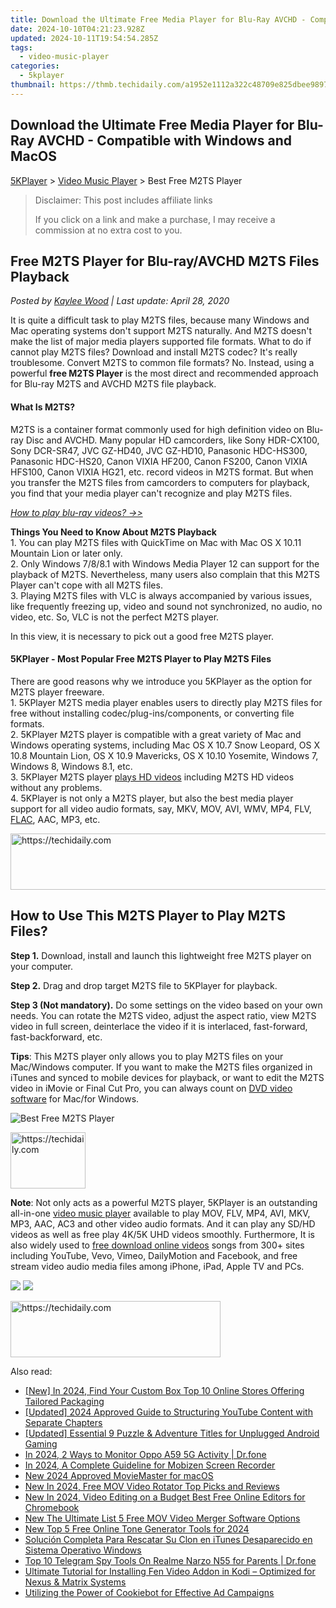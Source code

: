 ```yaml
---
title: Download the Ultimate Free Media Player for Blu-Ray AVCHD - Compatible with Windows and MacOS
date: 2024-10-10T04:21:23.928Z
updated: 2024-10-11T19:54:54.285Z
tags:
  - video-music-player
categories:
  - 5kplayer
thumbnail: https://thmb.techidaily.com/a1952e1112a322c48709e825dbee9897ba132a48df48b3f0ca917e7642a4b4a3.png
---
```


## Download the Ultimate Free Media Player for Blu-Ray AVCHD - Compatible with Windows and MacOS

[5KPlayer](https://tools.techidaily.com/5kplayer/products/) \> [Video Music Player](https://tools.techidaily.com/5kplayer/video-music-player/) \> Best Free M2TS Player

>  Disclaimer: This post includes affiliate links
>
>  If you click on a link and make a purchase, I may receive a commission at no extra cost to you.
>

## Free M2TS Player for Blu-ray/AVCHD M2TS Files Playback

 _Posted by [Kaylee Wood](https://www.quora.com/profile/Amanda-Hu-21) | Last update: April 28, 2020_

It is quite a difficult task to play M2TS files, because many Windows and Mac operating systems don't support M2TS naturally. And M2TS doesn't make the list of major media players supported file formats. What to do if cannot play M2TS files? Download and install M2TS codec? It's really troublesome. Convert M2TS to common file formats? No. Instead, using a powerful **free M2TS Player** is the most direct and recommended approach for Blu-ray M2TS and AVCHD M2TS file playback. 

#### **What Is M2TS?**

M2TS is a container format commonly used for high definition video on Blu-ray Disc and AVCHD. Many popular HD camcorders, like Sony HDR-CX100, Sony DCR-SR47, JVC GZ-HD40, JVC GZ-HD10, Panasonic HDC-HS300, Panasonic HDC-HS20, Canon VIXIA HF200, Canon FS200, Canon VIXIA HFS100, Canon VIXIA HG21, etc. record videos in M2TS format. But when you transfer the M2TS files from camcorders to computers for playback, you find that your media player can't recognize and play M2TS files.

_[How to play blu-ray videos? ->>](https://tools.techidaily.com/5kplayer/video-music-player/)_

**Things You Need to Know About M2TS Playback**  
 1\. You can play M2TS files with QuickTime on Mac with Mac OS X 10.11 Mountain Lion or later only.   
 2\. Only Windows 7/8/8.1 with Windows Media Player 12 can support for the playback of M2TS. Nevertheless, many users also complain that this M2TS Player can't cope with all M2TS files.  
 3\. Playing M2TS files with VLC is always accompanied by various issues, like frequently freezing up, video and sound not synchronized, no audio, no video, etc. So, VLC is not the perfect M2TS player.

In this view, it is necessary to pick out a good free M2TS player.

#### **5KPlayer - Most Popular Free M2TS Player to Play M2TS Files**

There are good reasons why we introduce you 5KPlayer as the option for M2TS player freeware.  
 1\. 5KPlayer M2TS media player enables users to directly play M2TS files for free without installing codec/plug-ins/components, or converting file formats.  
 2\. 5KPlayer M2TS player is compatible with a great variety of Mac and Windows operating systems, including Mac OS X 10.7 Snow Leopard, OS X 10.8 Mountain Lion, OS X 10.9 Mavericks, OS X 10.10 Yosemite, Windows 7, Windows 8, Windows 8.1, etc.  
 3\. 5KPlayer M2TS player [plays HD videos](https://tools.techidaily.com/5kplayer/video-music-player/) including M2TS HD videos without any problems.  
 4\. 5KPlayer is not only a M2TS player, but also the best media player support for all video audio formats, say, MKV, MOV, AVI, WMV, MP4, FLV, [FLAC](https://tools.techidaily.com/5kplayer/video-music-player/), AAC, MP3, etc. 

<!-- affiliate ads begin -->
<a href="https://aligracehair.sjv.io/c/5597632/1972684/19272" target="_top" id="1972684">
  <img src="//a.impactradius-go.com/display-ad/19272-1972684" border="0" alt="https://techidaily.com" width="728" height="90"/>
</a>
<img height="0" width="0" src="https://aligracehair.sjv.io/i/5597632/1972684/19272" style="position:absolute;visibility:hidden;" border="0" />
<!-- affiliate ads end -->

## How to Use This M2TS Player to Play M2TS Files?

**Step 1.** Download, install and launch this lightweight free M2TS player on your computer.

**Step 2.** Drag and drop target M2TS file to 5KPlayer for playback.

**Step 3 (Not mandatory).** Do some settings on the video based on your own needs. You can rotate the M2TS video, adjust the aspect ratio, view M2TS video in full screen, deinterlace the video if it is interlaced, fast-forward, fast-backforward, etc.

**Tips**: This M2TS player only allows you to play M2TS files on your Mac/Windows computer. If you want to make the M2TS files organized in iTunes and synced to mobile devices for playback, or want to edit the M2TS video in iMovie or Final Cut Pro, you can always count on [DVD video software](https://tools.techidaily.com/5kplayer/products/) for Mac/for Windows.

![Best Free M2TS Player](https://www.5kplayer.com/video-music-player/img/youtube-0119-01.png) 

<!-- affiliate ads begin -->
<a href="https://bluettiit.sjv.io/c/5597632/2148127/17093" target="_top" id="2148127">
  <img src="//a.impactradius-go.com/display-ad/17093-2148127" border="0" alt="https://techidaily.com" width="120" height="90"/>
</a>
<img height="0" width="0" src="https://bluettiit.sjv.io/i/5597632/2148127/17093" style="position:absolute;visibility:hidden;" border="0" />
<!-- affiliate ads end -->

**Note**: Not only acts as a powerful M2TS player, 5KPlayer is an outstanding all-in-one [video music player](https://tools.techidaily.com/5kplayer/video-music-player/) available to play MOV, FLV, MP4, AVI, MKV, MP3, AAC, AC3 and other video audio formats. And it can play any SD/HD videos as well as free play 4K/5K UHD videos smoothly. Furthermore, It is also widely used to [free download online videos](https://tools.techidaily.com/5kplayer/youtube-download/) songs from 300+ sites including YouTube, Vevo, Vimeo, DailyMotion and Facebook, and free stream video audio media files among iPhone, iPad, Apple TV and PCs.

[![](https://www.5kplayer.com/video-music-player/../button/freedownbackwin.png)](https://tools.techidaily.com/5kplayer/products/) [![](https://www.5kplayer.com/video-music-player/../button/freedownbackmac.png)](https://tools.techidaily.com/5kplayer/products/)

<!-- affiliate ads begin -->
<a href="https://aligracehair.sjv.io/c/5597632/2135358/19272" target="_top" id="2135358">
  <img src="//a.impactradius-go.com/display-ad/19272-2135358" border="0" alt="https://techidaily.com" width="336" height="90"/>
</a>
<img height="0" width="0" src="https://aligracehair.sjv.io/i/5597632/2135358/19272" style="position:absolute;visibility:hidden;" border="0" />
<!-- affiliate ads end -->

<ins class="adsbygoogle"
     style="display:block"
     data-ad-format="autorelaxed"
     data-ad-client="ca-pub-7571918770474297"
     data-ad-slot="1223367746"></ins>

<ins class="adsbygoogle"
     style="display:block"
     data-ad-client="ca-pub-7571918770474297"
     data-ad-slot="8358498916"
     data-ad-format="auto"
     data-full-width-responsive="true"></ins>

<span class="atpl-alsoreadstyle">Also read:</span>
<div><ul>
<li><a href="https://fox-access.techidaily.com/new-in-2024-find-your-custom-box-top-10-online-stores-offering-tailored-packaging/"><u>[New] In 2024, Find Your Custom Box Top 10 Online Stores Offering Tailored Packaging</u></a></li>
<li><a href="https://eaxpv-info.techidaily.com/updated-2024-approved-guide-to-structuring-youtube-content-with-separate-chapters/"><u>[Updated] 2024 Approved Guide to Structuring YouTube Content with Separate Chapters</u></a></li>
<li><a href="https://screen-recording.techidaily.com/updated-essential-9-puzzle-and-adventure-titles-for-unplugged-android-gaming/"><u>[Updated] Essential 9 Puzzle & Adventure Titles for Unplugged Android Gaming</u></a></li>
<li><a href="https://android-location-track.techidaily.com/in-2024-2-ways-to-monitor-oppo-a59-5g-activity-drfone-by-drfone-virtual-android/"><u>In 2024, 2 Ways to Monitor Oppo A59 5G Activity | Dr.fone</u></a></li>
<li><a href="https://screen-mirroring-recording.techidaily.com/in-2024-a-complete-guideline-for-mobizen-screen-recorder/"><u>In 2024, A Complete Guideline for Mobizen Screen Recorder</u></a></li>
<li><a href="https://video-creation-software.techidaily.com/new-2024-approved-moviemaster-for-macos/"><u>New 2024 Approved MovieMaster for macOS</u></a></li>
<li><a href="https://video-creation-software.techidaily.com/new-in-2024-free-mov-video-rotator-top-picks-and-reviews/"><u>New In 2024, Free MOV Video Rotator Top Picks and Reviews</u></a></li>
<li><a href="https://video-creation-software.techidaily.com/new-in-2024-video-editing-on-a-budget-best-free-online-editors-for-chromebook/"><u>New In 2024, Video Editing on a Budget Best Free Online Editors for Chromebook</u></a></li>
<li><a href="https://video-creation-software.techidaily.com/new-the-ultimate-list-5-free-mov-video-merger-software-options/"><u>New The Ultimate List 5 Free MOV Video Merger Software Options</u></a></li>
<li><a href="https://video-creation-software.techidaily.com/new-top-5-free-online-tone-generator-tools-for-2024/"><u>New Top 5 Free Online Tone Generator Tools for 2024</u></a></li>
<li><a href="https://win-online.techidaily.com/solucion-completa-para-rescatar-su-clon-en-itunes-desaparecido-en-sistema-operativo-windows/"><u>Solución Completa Para Rescatar Su Clon en iTunes Desaparecido en Sistema Operativo Windows</u></a></li>
<li><a href="https://android-location-track.techidaily.com/top-10-telegram-spy-tools-on-realme-narzo-n55-for-parents-drfone-by-drfone-virtual-android/"><u>Top 10 Telegram Spy Tools On Realme Narzo N55 for Parents | Dr.fone</u></a></li>
<li><a href="https://win-howtos.techidaily.com/ultimate-tutorial-for-installing-fen-video-addon-in-kodi-optimized-for-nexus-and-matrix-systems/"><u>Ultimate Tutorial for Installing Fen Video Addon in Kodi – Optimized for Nexus & Matrix Systems</u></a></li>
<li><a href="https://solve-manuals.techidaily.com/utilizing-the-power-of-cookiebot-for-effective-ad-campaigns/"><u>Utilizing the Power of Cookiebot for Effective Ad Campaigns</u></a></li>
</ul></div>

